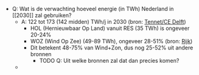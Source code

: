 - Q: Wat is de verwachting hoeveel energie (in TWh) Nederland in [[2030]] zal gebruiken?
	- A: 122 tot 173 (142 midden) TWh/j in 2030 (bron: [Tennet/CE Delft](https://www.tennet.eu/fileadmin/user_upload/Company/Publications/Technical_Publications/Dutch/CE_Delft_190446_Elektrificatie_en_Vraagprofiel_TenneT.pdf))
		- HOL (Hernieuwbaar Op Land) vanuit RES (35 TWh) is ongeveer 20-24%
		- WOZ (Wind Op Zee) (49-89 TWh), ongeveer 28-51% (bron: [Rijk](https://windopzee.nl/onderwerpen/wind-zee/wanneer-hoeveel/wind-zee-rond-2030/))
		- Dit betekent 48-75% van Wind+Zon, dus nog 25-52% uit andere bronnen
			- TODO Q: Uit welke bronnen zal dat dan precies komen?
	-